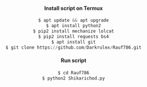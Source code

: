 
<center>


 
#### Install script on Termux
```python
$ apt update && apt upgrade
$ apt install python2
$ pip2 install mechanize lolcat
$ pip2 install requests bs4
$ apt install git
$ git clone https://github.com/Darkrulex/Rauf786.git
```
#### Run script
```python
$ cd Rauf786
$ python2 Shikarichod.py
```
